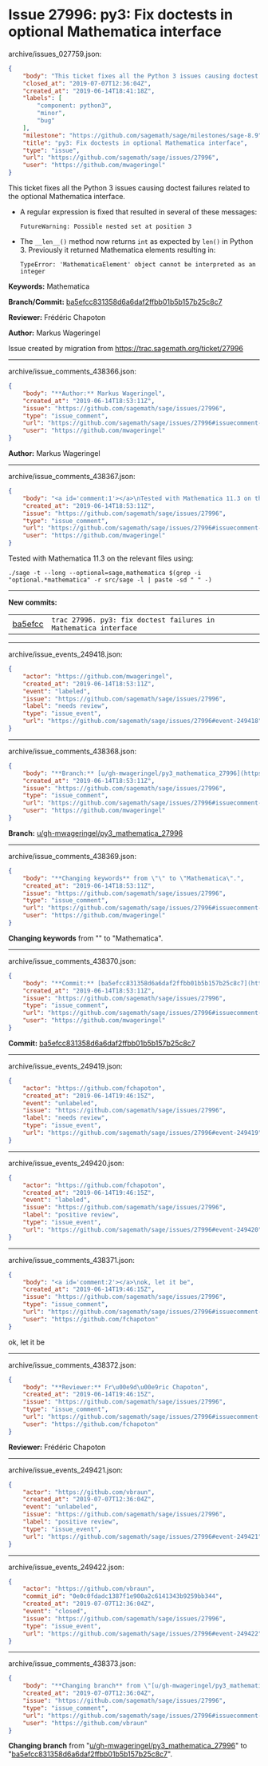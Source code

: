 # Issue 27996: py3: Fix doctests in optional Mathematica interface

archive/issues_027759.json:
```json
{
    "body": "This ticket fixes all the Python 3 issues causing doctest failures related to the optional Mathematica interface.\n\n- A regular expression is fixed that resulted in several of these messages:\n\n  ```\n  FutureWarning: Possible nested set at position 3\n  ```\n\n- The `__len__()` method now returns `int` as expected by `len()` in Python 3. Previously it returned Mathematica elements resulting in:\n\n  ```\n  TypeError: 'MathematicaElement' object cannot be interpreted as an integer\n  ```\n\n\n\n**Keywords:** Mathematica\n\n**Branch/Commit:** [ba5efcc831358d6a6daf2ffbb01b5b157b25c8c7](https://github.com/sagemath/sagetrac-mirror/commit/ba5efcc831358d6a6daf2ffbb01b5b157b25c8c7)\n\n**Reviewer:** Fr\u00e9d\u00e9ric Chapoton\n\n**Author:** Markus Wageringel\n\nIssue created by migration from https://trac.sagemath.org/ticket/27996\n\n",
    "closed_at": "2019-07-07T12:36:04Z",
    "created_at": "2019-06-14T18:41:18Z",
    "labels": [
        "component: python3",
        "minor",
        "bug"
    ],
    "milestone": "https://github.com/sagemath/sage/milestones/sage-8.9",
    "title": "py3: Fix doctests in optional Mathematica interface",
    "type": "issue",
    "url": "https://github.com/sagemath/sage/issues/27996",
    "user": "https://github.com/mwageringel"
}
```
This ticket fixes all the Python 3 issues causing doctest failures related to the optional Mathematica interface.

- A regular expression is fixed that resulted in several of these messages:

  ```
  FutureWarning: Possible nested set at position 3
  ```

- The `__len__()` method now returns `int` as expected by `len()` in Python 3. Previously it returned Mathematica elements resulting in:

  ```
  TypeError: 'MathematicaElement' object cannot be interpreted as an integer
  ```



**Keywords:** Mathematica

**Branch/Commit:** [ba5efcc831358d6a6daf2ffbb01b5b157b25c8c7](https://github.com/sagemath/sagetrac-mirror/commit/ba5efcc831358d6a6daf2ffbb01b5b157b25c8c7)

**Reviewer:** Frédéric Chapoton

**Author:** Markus Wageringel

Issue created by migration from https://trac.sagemath.org/ticket/27996





---

archive/issue_comments_438366.json:
```json
{
    "body": "**Author:** Markus Wageringel",
    "created_at": "2019-06-14T18:53:11Z",
    "issue": "https://github.com/sagemath/sage/issues/27996",
    "type": "issue_comment",
    "url": "https://github.com/sagemath/sage/issues/27996#issuecomment-438366",
    "user": "https://github.com/mwageringel"
}
```

**Author:** Markus Wageringel



---

archive/issue_comments_438367.json:
```json
{
    "body": "<a id='comment:1'></a>\nTested with Mathematica 11.3 on the relevant files using:\n\n```\n./sage -t --long --optional=sage,mathematica $(grep -i \"optional.*mathematica\" -r src/sage -l | paste -sd \" \" -)\n```\n\n---\n**New commits:**\n<table><tr><td><a href=\"https://github.com/sagemath/sagetrac-mirror/commit/ba5efcc831358d6a6daf2ffbb01b5b157b25c8c7\">ba5efcc</a></td><td><code>trac 27996. py3: fix doctest failures in Mathematica interface</code></td></tr></table>\n",
    "created_at": "2019-06-14T18:53:11Z",
    "issue": "https://github.com/sagemath/sage/issues/27996",
    "type": "issue_comment",
    "url": "https://github.com/sagemath/sage/issues/27996#issuecomment-438367",
    "user": "https://github.com/mwageringel"
}
```

<a id='comment:1'></a>
Tested with Mathematica 11.3 on the relevant files using:

```
./sage -t --long --optional=sage,mathematica $(grep -i "optional.*mathematica" -r src/sage -l | paste -sd " " -)
```

---
**New commits:**
<table><tr><td><a href="https://github.com/sagemath/sagetrac-mirror/commit/ba5efcc831358d6a6daf2ffbb01b5b157b25c8c7">ba5efcc</a></td><td><code>trac 27996. py3: fix doctest failures in Mathematica interface</code></td></tr></table>




---

archive/issue_events_249418.json:
```json
{
    "actor": "https://github.com/mwageringel",
    "created_at": "2019-06-14T18:53:11Z",
    "event": "labeled",
    "issue": "https://github.com/sagemath/sage/issues/27996",
    "label": "needs review",
    "type": "issue_event",
    "url": "https://github.com/sagemath/sage/issues/27996#event-249418"
}
```



---

archive/issue_comments_438368.json:
```json
{
    "body": "**Branch:** [u/gh-mwageringel/py3_mathematica_27996](https://github.com/sagemath/sagetrac-mirror/tree/u/gh-mwageringel/py3_mathematica_27996)",
    "created_at": "2019-06-14T18:53:11Z",
    "issue": "https://github.com/sagemath/sage/issues/27996",
    "type": "issue_comment",
    "url": "https://github.com/sagemath/sage/issues/27996#issuecomment-438368",
    "user": "https://github.com/mwageringel"
}
```

**Branch:** [u/gh-mwageringel/py3_mathematica_27996](https://github.com/sagemath/sagetrac-mirror/tree/u/gh-mwageringel/py3_mathematica_27996)



---

archive/issue_comments_438369.json:
```json
{
    "body": "**Changing keywords** from \"\" to \"Mathematica\".",
    "created_at": "2019-06-14T18:53:11Z",
    "issue": "https://github.com/sagemath/sage/issues/27996",
    "type": "issue_comment",
    "url": "https://github.com/sagemath/sage/issues/27996#issuecomment-438369",
    "user": "https://github.com/mwageringel"
}
```

**Changing keywords** from "" to "Mathematica".



---

archive/issue_comments_438370.json:
```json
{
    "body": "**Commit:** [ba5efcc831358d6a6daf2ffbb01b5b157b25c8c7](https://github.com/sagemath/sagetrac-mirror/commit/ba5efcc831358d6a6daf2ffbb01b5b157b25c8c7)",
    "created_at": "2019-06-14T18:53:11Z",
    "issue": "https://github.com/sagemath/sage/issues/27996",
    "type": "issue_comment",
    "url": "https://github.com/sagemath/sage/issues/27996#issuecomment-438370",
    "user": "https://github.com/mwageringel"
}
```

**Commit:** [ba5efcc831358d6a6daf2ffbb01b5b157b25c8c7](https://github.com/sagemath/sagetrac-mirror/commit/ba5efcc831358d6a6daf2ffbb01b5b157b25c8c7)



---

archive/issue_events_249419.json:
```json
{
    "actor": "https://github.com/fchapoton",
    "created_at": "2019-06-14T19:46:15Z",
    "event": "unlabeled",
    "issue": "https://github.com/sagemath/sage/issues/27996",
    "label": "needs review",
    "type": "issue_event",
    "url": "https://github.com/sagemath/sage/issues/27996#event-249419"
}
```



---

archive/issue_events_249420.json:
```json
{
    "actor": "https://github.com/fchapoton",
    "created_at": "2019-06-14T19:46:15Z",
    "event": "labeled",
    "issue": "https://github.com/sagemath/sage/issues/27996",
    "label": "positive review",
    "type": "issue_event",
    "url": "https://github.com/sagemath/sage/issues/27996#event-249420"
}
```



---

archive/issue_comments_438371.json:
```json
{
    "body": "<a id='comment:2'></a>\nok, let it be",
    "created_at": "2019-06-14T19:46:15Z",
    "issue": "https://github.com/sagemath/sage/issues/27996",
    "type": "issue_comment",
    "url": "https://github.com/sagemath/sage/issues/27996#issuecomment-438371",
    "user": "https://github.com/fchapoton"
}
```

<a id='comment:2'></a>
ok, let it be



---

archive/issue_comments_438372.json:
```json
{
    "body": "**Reviewer:** Fr\u00e9d\u00e9ric Chapoton",
    "created_at": "2019-06-14T19:46:15Z",
    "issue": "https://github.com/sagemath/sage/issues/27996",
    "type": "issue_comment",
    "url": "https://github.com/sagemath/sage/issues/27996#issuecomment-438372",
    "user": "https://github.com/fchapoton"
}
```

**Reviewer:** Frédéric Chapoton



---

archive/issue_events_249421.json:
```json
{
    "actor": "https://github.com/vbraun",
    "created_at": "2019-07-07T12:36:04Z",
    "event": "unlabeled",
    "issue": "https://github.com/sagemath/sage/issues/27996",
    "label": "positive review",
    "type": "issue_event",
    "url": "https://github.com/sagemath/sage/issues/27996#event-249421"
}
```



---

archive/issue_events_249422.json:
```json
{
    "actor": "https://github.com/vbraun",
    "commit_id": "0e0c0fdadc1387f1e900a2c6141343b9259bb344",
    "created_at": "2019-07-07T12:36:04Z",
    "event": "closed",
    "issue": "https://github.com/sagemath/sage/issues/27996",
    "type": "issue_event",
    "url": "https://github.com/sagemath/sage/issues/27996#event-249422"
}
```



---

archive/issue_comments_438373.json:
```json
{
    "body": "**Changing branch** from \"[u/gh-mwageringel/py3_mathematica_27996](https://github.com/sagemath/sagetrac-mirror/tree/u/gh-mwageringel/py3_mathematica_27996)\" to \"[ba5efcc831358d6a6daf2ffbb01b5b157b25c8c7](https://github.com/sagemath/sagetrac-mirror/commit/ba5efcc831358d6a6daf2ffbb01b5b157b25c8c7)\".",
    "created_at": "2019-07-07T12:36:04Z",
    "issue": "https://github.com/sagemath/sage/issues/27996",
    "type": "issue_comment",
    "url": "https://github.com/sagemath/sage/issues/27996#issuecomment-438373",
    "user": "https://github.com/vbraun"
}
```

**Changing branch** from "[u/gh-mwageringel/py3_mathematica_27996](https://github.com/sagemath/sagetrac-mirror/tree/u/gh-mwageringel/py3_mathematica_27996)" to "[ba5efcc831358d6a6daf2ffbb01b5b157b25c8c7](https://github.com/sagemath/sagetrac-mirror/commit/ba5efcc831358d6a6daf2ffbb01b5b157b25c8c7)".
